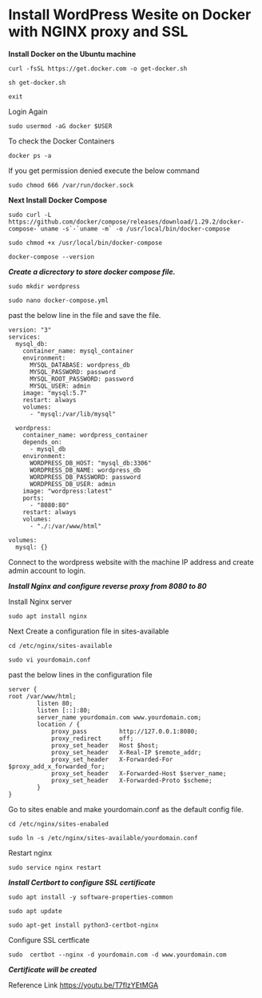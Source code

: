 # Install WordPress Wesite on Docker with NGINX proxy and SSL

****Install Docker on the Ubuntu machine****  
```
curl -fsSL https://get.docker.com -o get-docker.sh
````
```
sh get-docker.sh
````
```
exit
````
Login Again

```
sudo usermod -aG docker $USER 
````
To check the Docker Containers
```
docker ps -a
````
If you get permission denied execute the below command
```
sudo chmod 666 /var/run/docker.sock
````

****Next Install Docker Compose****
```
sudo curl -L https://github.com/docker/compose/releases/download/1.29.2/docker-compose-`uname -s`-`uname -m` -o /usr/local/bin/docker-compose
````
```
sudo chmod +x /usr/local/bin/docker-compose
````
```
docker-compose --version
````
***Create a dicrectory to store docker compose file.***

```
sudo mkdir wordpress
````
```
sudo nano docker-compose.yml
````

past the below line in the file and save the file.

```
version: "3"
services:
  mysql_db:
    container_name: mysql_container
    environment:
      MYSQL_DATABASE: wordpress_db
      MYSQL_PASSWORD: password
      MYSQL_ROOT_PASSWORD: password
      MYSQL_USER: admin
    image: "mysql:5.7"
    restart: always
    volumes:
      - "mysql:/var/lib/mysql"

  wordpress:
    container_name: wordpress_container
    depends_on:
      - mysql_db
    environment:
      WORDPRESS_DB_HOST: "mysql_db:3306"
      WORDPRESS_DB_NAME: wordpress_db
      WORDPRESS_DB_PASSWORD: password
      WORDPRESS_DB_USER: admin
    image: "wordpress:latest"
    ports:
      - "8080:80"
    restart: always
    volumes:
      - "./:/var/www/html"

volumes:
  mysql: {}

````
Connect to the wordpress website with the machine IP address and create admin account to login.

***Install Nginx and configure reverse proxy from 8080 to 80***

Install Nginx server

```
sudo apt install nginx
````
Next Create a configuration file in sites-available

```
cd /etc/nginx/sites-available
````
```
sudo vi yourdomain.conf
````

past the below lines in the configuration file

```
server {
root /var/www/html;
        listen 80; 
        listen [::]:80;
        server_name yourdomain.com www.yourdomain.com;
        location / {
            proxy_pass         http://127.0.0.1:8080;
            proxy_redirect     off;
            proxy_set_header   Host $host;
            proxy_set_header   X-Real-IP $remote_addr;
            proxy_set_header   X-Forwarded-For $proxy_add_x_forwarded_for;
            proxy_set_header   X-Forwarded-Host $server_name;
            proxy_set_header   X-Forwarded-Proto $scheme;
        }
}
````

Go to sites enable and make yourdomain.conf as the default config file.

```
cd /etc/nginx/sites-enabaled
````

```
sudo ln -s /etc/nginx/sites-available/yourdomain.conf
````

Restart nginx
```
sudo service nginx restart
````
***Install Certbort to configure SSL certificate***

```
sudo apt install -y software-properties-common
````

```
sudo apt update
````

```
sudo apt-get install python3-certbot-nginx
````

Configure SSL certficate

```
sudo  certbot --nginx -d yourdomain.com -d www.yourdomain.com
````

***Certificate will be created***


Reference Link
https://youtu.be/T7flzYEtMGA



